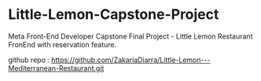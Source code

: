# Little-Lemon-Capstone-Project

Meta Front-End Developer Capstone Final Project - Little Lemon Restaurant FronEnd with reservation feature.

github repo : https://github.com/ZakariaDiarra/Little-Lemon---Mediterranean-Restaurant.git
